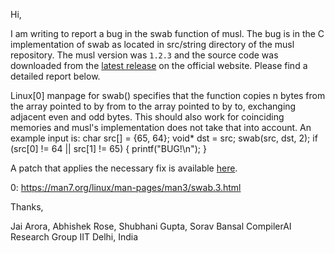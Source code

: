 Hi,

I am writing to report a bug in the swab function of musl.
The bug is in the C implementation of swab as located in src/string directory of the musl repository. The musl version was `1.2.3` and the source code was downloaded from the [latest release](https://musl.libc.org/releases/musl-1.2.3.tar.gz) on the official website.
Please find a detailed report below.

Linux[0] manpage for swab() specifies that the function copies n bytes from the array pointed to by from to the array pointed to by to, exchanging adjacent even and odd bytes. This should also work for coinciding memories and musl's implementation does not take that into account.
An example input is:
  char src[] = {65, 64};
  void* dst = src;
  swab(src, dst, 2);
  if (src[0] != 64 || src[1] != 65) {
	  printf("BUG!\n");
	}

A patch that applies the necessary fix is available [here](https://github.com/iitd-plos/superopt-tests/blob/inequivalence_checking/inequivalence/bugs/patch/musl_swab.patch).

0: https://man7.org/linux/man-pages/man3/swab.3.html

Thanks,

Jai Arora, Abhishek Rose, Shubhani Gupta, Sorav Bansal
CompilerAI Research Group
IIT Delhi, India